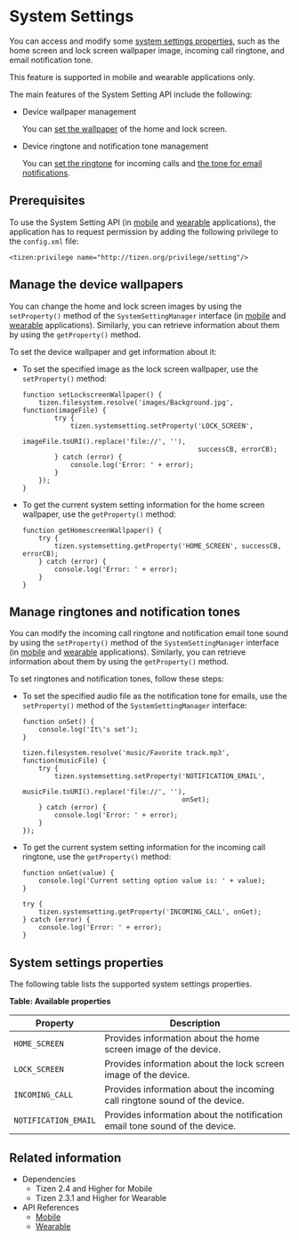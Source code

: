 # System Settings

You can access and modify some [system settings properties](#system-settings-properties), such as the home screen and lock screen wallpaper image, incoming call ringtone, and email notification tone.

This feature is supported in mobile and wearable applications only.

The main features of the System Setting API include the following:

- Device wallpaper management

  You can [set the wallpaper](#managing-the-device-wallpapers) of the home and lock screen.

- Device ringtone and notification tone management

  You can [set the ringtone](#managing-ringtones-and-notification-tones) for incoming calls and [the tone for email notifications](#managing-ringtones-and-notification-tones).

## Prerequisites

To use the System Setting API (in [mobile](../../api/latest/device_api/mobile/tizen/systemsetting.html) and [wearable](../../api/latest/device_api/wearable/tizen/systemsetting.html) applications), the application has to request permission by adding the following privilege to the `config.xml` file:

```
<tizen:privilege name="http://tizen.org/privilege/setting"/>
```

## Manage the device wallpapers

You can change the home and lock screen images by using the `setProperty()` method of the `SystemSettingManager` interface (in [mobile](../../api/latest/device_api/mobile/tizen/systemsetting.html#SystemSettingManager) and [wearable](../../api/latest/device_api/wearable/tizen/systemsetting.html#SystemSettingManager) applications). Similarly, you can retrieve information about them by using the `getProperty()` method.

To set the device wallpaper and get information about it:

- To set the specified image as the lock screen wallpaper, use the `setProperty()` method:

  ```
  function setLockscreenWallpaper() {
      tizen.filesystem.resolve('images/Background.jpg', function(imageFile) {
          try {
              tizen.systemsetting.setProperty('LOCK_SCREEN',
                                              imageFile.toURI().replace('file://', ''),
                                              successCB, errorCB);
          } catch (error) {
              console.log('Error: ' + error);
          }
      });
  }
  ```

- To get the current system setting information for the home screen wallpaper, use the `getProperty()` method:

  ```
  function getHomescreenWallpaper() {
      try {
          tizen.systemsetting.getProperty('HOME_SCREEN', successCB, errorCB);
      } catch (error) {
          console.log('Error: ' + error);
      }
  }
  ```

## Manage ringtones and notification tones

You can modify the incoming call ringtone and notification email tone sound by using the `setProperty()` method of the `SystemSettingManager` interface (in [mobile](../../api/latest/device_api/mobile/tizen/systemsetting.html#SystemSettingManager) and [wearable](../../api/latest/device_api/wearable/tizen/systemsetting.html#SystemSettingManager) applications). Similarly, you can retrieve information about them by using the `getProperty()` method.

To set ringtones and notification tones, follow these steps:

- To set the specified audio file as the notification tone for emails, use the `setProperty()` method of the `SystemSettingManager` interface:

  ```
  function onSet() {
      console.log('It\'s set');
  }

  tizen.filesystem.resolve('music/Favorite track.mp3', function(musicFile) {
      try {
          tizen.systemsetting.setProperty('NOTIFICATION_EMAIL',
                                          musicFile.toURI().replace('file://', ''),
                                          onSet);
      } catch (error) {
          console.log('Error: ' + error);
      }
  });
  ```

- To get the current system setting information for the incoming call ringtone, use the `getProperty()` method:

  ```
  function onGet(value) {
      console.log('Current setting option value is: ' + value);
  }

  try {
      tizen.systemsetting.getProperty('INCOMING_CALL', onGet);
  } catch (error) {
      console.log('Error: ' + error);
  }
  ```

## System settings properties

The following table lists the supported system settings properties.

**Table: Available properties**

| Property             | Description                              |
| -------------------- | ---------------------------------------- |
| `HOME_SCREEN`        | Provides information about the home screen image of the device. |
| `LOCK_SCREEN`        | Provides information about the lock screen image of the device. |
| `INCOMING_CALL`      | Provides information about the incoming call ringtone sound of the device. |
| `NOTIFICATION_EMAIL` | Provides information about the notification email tone sound of the device. |

## Related information
* Dependencies
  - Tizen 2.4 and Higher for Mobile
  - Tizen 2.3.1 and Higher for Wearable
* API References
  - [Mobile](../../api/latest/device_api/mobile/tizen/systemsetting.html)
  - [Wearable](../../api/latest/device_api/wearable/tizen/systemsetting.html)
